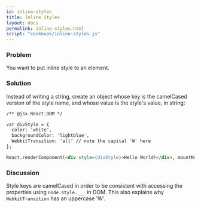 ```yaml
---
id: inline-styles
title: Inline Styles
layout: docs
permalink: inline-styles.html
script: "cookbook/inline-styles.js"
---
```


### Problem
You want to put inline style to an element.

### Solution
Instead of writing a string, create an object whose key is the camelCased version of the style name, and whose value is the style's value, in string:

```html
/** @jsx React.DOM */

var divStyle = {
  color: 'white',
  backgroundColor: 'lightblue',
  WebkitTransition: 'all' // note the capital 'W' here
};

React.renderComponent(<div style={divStyle}>Hello World!</div>, mountNode);
```

### Discussion
Style keys are camelCased in order to be consistent with accessing the properties using `node.style.___` in DOM. This also explains why `WebkitTransition` has an uppercase 'W'.
